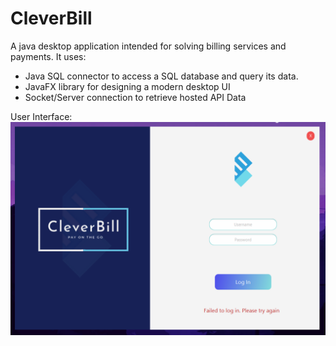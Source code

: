 # CleverBill
A java desktop application intended for solving billing services and payments.
It uses: 
- Java SQL connector to access a SQL database and query its data.
- JavaFX library for designing a modern desktop UI 
- Socket/Server connection to retrieve hosted API Data

User Interface:
![login interface image](public/Images/sample.png?raw=true "Interface")